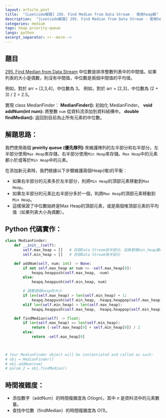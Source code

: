 ```yaml
---
layout: article_post
title:  "[Leetcode解題] 295. Find Median from Data Stream - 使用heap解"
description:  "[Leetcode解題] 295. Find Median from Data Stream - 使用heap解"
categories: medium 
tags: heap priority-queue
langs: python
excerpt_separator: <!--more-->
---
```


## 題目
[295. Find Median from Data Stream](https://leetcode.com/problems/find-median-from-data-stream/)
中位數是排序整數列表中的中間值。如果列表的大小是偶數，則沒有中間值，中位數是兩個中間值的平均值。

例如，對於 arr = [2,3,4]，中位數為 3。
例如，對於 arr = [2,3]，中位數為 (2 + 3) / 2 = 2.5。

實現 class MedianFinder：
**MedianFinder():** 初始化 MedianFinder。
**void addNum(int num):** 將整數 `num` 從資料流添加到資料結構中。
**double findMedian():** 返回到目前為止所有元素的中位數。
<!--more-->

## 解題思路：
我們使用兩個 **proirity queue (優先隊列)** 來維護陣列的左半部分和右半部分。左半部分使用`Max Heap`來存儲，右半部分使用`Min Heap`來存儲。`Max Heap`中的元素都小於或等於`Min Heap`中的元素。

在添加新元素時，我們根據以下步驟維護兩個Heap(堆)的平衡：
- 如果右半部分的元素多於左半部分，則將`Min Heap`的頂部元素移動到`Max Heap`。
- 如果左半部分的元素比右半部分多於一個，則將`Max Heap`的頂部元素移動到`Min Heap`。
- 這樣保證了中位數始終是Max Heap的頂部元素，或是兩個堆頂部元素的平均值（如果列表大小為偶數）。

## Python 代碼實作：
```python
class MedianFinder:
    def __init__(self):
        self.max_heap = []   # 存放Data Stream前半部分，加負號使min_heap變成max_heap
        self.min_heap = []   # 存放Data Stream後半部分

    def addNum(self, num: int) -> None:
        if not self.max_heap or num <= -self.max_heap[0]:
            heapq.heappush(self.max_heap, -num)
        else:
            heapq.heappush(self.min_heap, num)

        # 調整兩個heap的大小
        if len(self.max_heap) > len(self.min_heap) + 1:
            heapq.heappush(self.min_heap, -heapq.heappop(self.max_heap))
        elif len(self.min_heap) > len(self.max_heap):
            heapq.heappush(self.max_heap, -heapq.heappop(self.min_heap))

    def findMedian(self) -> float:
        if len(self.max_heap) == len(self.min_heap):
            return (-self.max_heap[0] + self.min_heap[0]) / 2
        else:
            return -self.max_heap[0]
        


# Your MedianFinder object will be instantiated and called as such:
# obj = MedianFinder()
# obj.addNum(num)
# param_2 = obj.findMedian()
```
## 時間複雜度：
- 添加數字（addNum）的時間複雜度為 $O(log n)$，其中 $n$ 是資料流中的元素數量。
- 查找中位數（findMedian）的時間複雜度為 $O(1)$。